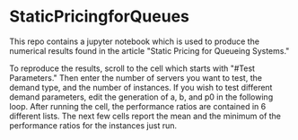 # StaticPricingforQueues
This repo contains a jupyter notebook which is used to produce the numerical results found in the article "Static Pricing for Queueing Systems."

To reproduce the results, scroll to the cell which starts with "#Test Parameters." Then enter the number of servers you want to test, the demand type, and the number of instances. If you wish to test different demand parameters, edit the generation of a, b, and p0 in the following loop. After running the cell, the performance ratios are contained in 6 different lists. The next few cells report the mean and the minimum of the performance ratios for the instances just run.
